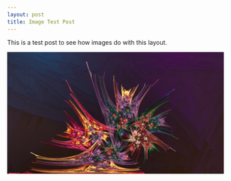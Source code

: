 ```yaml
---
layout: post
title: Image Test Post
---
```



<div class="message">
	 This is a test post to see how images do with this layout.
</div>


![This is the tooltip text of a test image!](/assets/img/test.png)